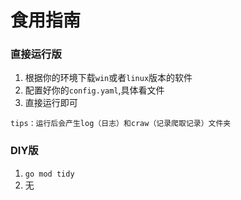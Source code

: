 # 食用指南

### 直接运行版
1. 根据你的环境下载`win`或者`linux`版本的软件
2. 配置好你的`config.yaml`,具体看文件
3. 直接运行即可

`tips：运行后会产生log（日志）和craw（记录爬取记录）文件夹`

### DIY版
1. `go mod tidy`
2. 无